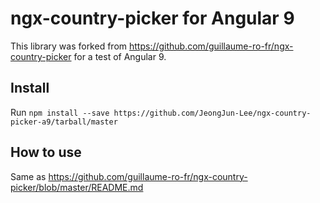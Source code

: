 # ngx-country-picker for Angular 9

This library was forked from https://github.com/guillaume-ro-fr/ngx-country-picker for a test of Angular 9.

## Install

Run `npm install --save https://github.com/JeongJun-Lee/ngx-country-picker-a9/tarball/master`

## How to use

Same as https://github.com/guillaume-ro-fr/ngx-country-picker/blob/master/README.md
